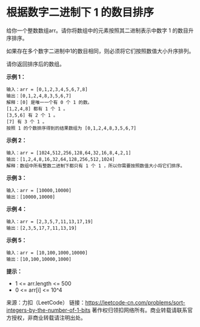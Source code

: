 # 根据数字二进制下 1 的数目排序

给你一个整数数组arr。请你将数组中的元素按照其二进制表示中数字 1 的数目升序排序。

如果存在多个数字二进制中1的数目相同，则必须将它们按照数值大小升序排列。

请你返回排序后的数组。

**示例 1：**
```
输入：arr = [0,1,2,3,4,5,6,7,8]
输出：[0,1,2,4,8,3,5,6,7]
解释：[0] 是唯一一个有 0 个 1 的数。
[1,2,4,8] 都有 1 个 1 。
[3,5,6] 有 2 个 1 。
[7] 有 3 个 1 。
按照 1 的个数排序得到的结果数组为 [0,1,2,4,8,3,5,6,7]
```
**示例 2：**
```
输入：arr = [1024,512,256,128,64,32,16,8,4,2,1]
输出：[1,2,4,8,16,32,64,128,256,512,1024]
解释：数组中所有整数二进制下都只有 1 个 1 ，所以你需要按照数值大小将它们排序。
```
**示例 3：**
```
输入：arr = [10000,10000]
输出：[10000,10000]
```
**示例 4：**
```
输入：arr = [2,3,5,7,11,13,17,19]
输出：[2,3,5,17,7,11,13,19]
```
**示例 5：**
```
输入：arr = [10,100,1000,10000]
输出：[10,100,10000,1000]
```

**提示：**

* 1 <= arr.length <= 500
* 0 <= arr[i] <= 10^4

来源：力扣（LeetCode）
链接：https://leetcode-cn.com/problems/sort-integers-by-the-number-of-1-bits
著作权归领扣网络所有。商业转载请联系官方授权，非商业转载请注明出处。

